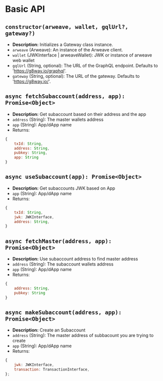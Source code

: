 # Basic API


## `constructor(arweave, wallet, gqlUrl?, gateway?)`

- **Description:** Initializes a Gateway class instance.
- `arweave` (Arweave): An instance of the Arweave client.
- `wallet` (JWKInterface | arweaveWallet): JWK or instance of arweave web wallet
- `gqlUrl` (String, optional): The URL of the GraphQL endpoint. Defaults to 'https://g8way.io/graphql'.
- `gateway` (String, optional): The URL of the gateway. Defaults to 'https://g8way.io/'.

## `async fetchSubaccount(address, app): Promise<Object>` 

- **Description:** Get subaccount based on their address and the app
- `address` (String): The master wallets address
- `app` (String): App/dApp name
- Returns: 
```js
{
    txId: String,
    address: String,
    pubkey: String,
    app: String
}
```

## `async useSubaccount(app): Promise<Object>` 

- **Description:** Get subaccounts JWK based on App
- `app` (String): App/dApp name
- Returns: 
```js
{ 
    txId: String, 
    jwk: JWKInterface, 
    address: String, 
}
```

## `async fetchMaster(address, app): Promise<Object>` 

- **Description:** Use subaccount address to find master address
- `address` (String): The subaccount wallets address
- `app` (String): App/dApp name
- Returns: 
```js
{ 
    address: String, 
    pubkey: String
}
```

## `async makeSubaccount(address, app): Promise<Object>` 

- **Description:** Create an Subaccount
- `address` (String): The master address of subbacount you are trying to create
- `app` (String): App/dApp name
- Returns: 
```js
{
    jwk: JWKInterface,
    transaction: TransactionInterface,
};
```